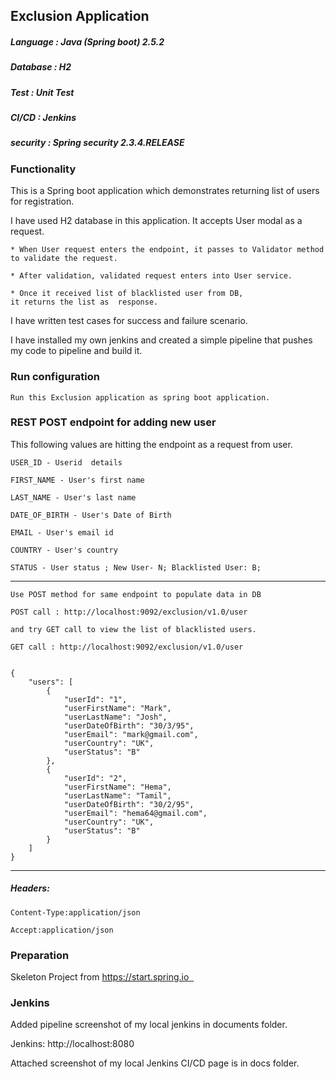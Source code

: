 ## Exclusion Application

##### Language  :  Java (Spring boot) 2.5.2
##### Database  :  H2 
##### Test      :  Unit Test
##### CI/CD     :  Jenkins
##### security  : Spring security 2.3.4.RELEASE

### Functionality


This is a Spring boot application which demonstrates returning list of users for registration.

I have used H2 database in this application. It accepts User modal as a request. 
 
    * When User request enters the endpoint, it passes to Validator method to validate the request.

    * After validation, validated request enters into User service.

    * Once it received list of blacklisted user from DB, 
    it returns the list as  response.

I have written test cases for success and failure scenario.

I have installed my own jenkins and created a simple pipeline that pushes my code to pipeline and build it.

### Run configuration

    Run this Exclusion application as spring boot application.

### REST POST endpoint for adding new user

This following values are hitting the endpoint as a request from user.

    USER_ID - Userid  details

    FIRST_NAME - User's first name

    LAST_NAME - User's last name

    DATE_OF_BIRTH - User's Date of Birth

    EMAIL - User's email id
    
    COUNTRY - User's country
    
    STATUS - User status ; New User- N; Blacklisted User: B;
    

---------------------------------------

    Use POST method for same endpoint to populate data in DB
    
    POST call : http://localhost:9092/exclusion/v1.0/user
    
    and try GET call to view the list of blacklisted users.
    
    GET call : http://localhost:9092/exclusion/v1.0/user
   

    {
        "users": [
            {
                "userId": "1",
                "userFirstName": "Mark",
                "userLastName": "Josh",
                "userDateOfBirth": "30/3/95",
                "userEmail": "mark@gmail.com",
                "userCountry": "UK",
                "userStatus": "B"
            },
            {
                "userId": "2",
                "userFirstName": "Hema",
                "userLastName": "Tamil",
                "userDateOfBirth": "30/2/95",
                "userEmail": "hema64@gmail.com",
                "userCountry": "UK",
                "userStatus": "B"
            }
        ]
    }
    
---------------------------------------
  
##### Headers: 
    
    Content-Type:application/json
    
    Accept:application/json
    

### Preparation 

Skeleton Project from  https://start.spring.io  


### Jenkins 

Added pipeline screenshot of my local jenkins in documents folder.

Jenkins: http://localhost:8080

Attached screenshot of my local Jenkins CI/CD page is in docs folder.

